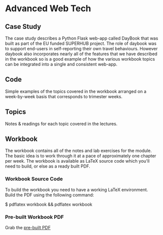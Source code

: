 # Advanced Web Tech

## Case Study

The case study describes a Python Flask web-app called DayBook that was built as part of the EU funded SUPERHUB project. The role of daybook was to support end-users in self-reporting their own travel behaviours. However daybook also incorporates nearly all of the features that we have described in the workbook so is a good example of how the various workbook topics can be integrated into a single and consistent web-app.


## Code

Simple examples of the topics covered in the workbook arranged on a week-by-week basis that corresponds to trimester weeks.


## Topics

Notes & readings for each topic covered in the lectures.


## Workbook

The workbook contains all of the notes and lab exercises for the module. The basic idea is to work through it at a pace of approximately one chapter per week. The workbook is available as LaTeX source code which you'll need to build, or else as a ready built PDF.


### Workbook Source Code

To build the workbook you need to have a working LaTeX environment. Build the PDF using the following command:

$ pdflatex workbook && pdflatex workbook


### Pre-built Workbook PDF

Grab the [pre-built PDF](https://www.dropbox.com/s/k41vw5a49y64nt7/workbook.pdf?dl=1)

